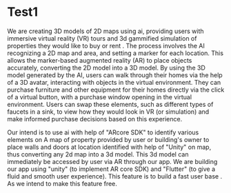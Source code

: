 # Test1
We are creating 3D models of 2D maps using ai,  providing users with immersive virtual reality (VR) tours and 3d gammified simulation of properties they would like to buy or rent . The process involves the AI recognizing a 2D map and area, and setting a marker for each location. This allows the marker-based augmented reality (AR) to place objects accurately, converting the 2D model into a 3D model. By using the 3D model generated by the AI, users can walk through their homes via the help of a 3D avatar, interacting with objects in the virtual environment. They can purchase furniture and other equipment for their homes directly via the click of a virtual button, with a purchase window opening in the virtual environment. Users can swap these elements, such as different types of faucets in a sink, to view how they would look in VR (or simulation) and make informed purchase decisions based on this experience. 

Our intend is to use ai with help of "ARcore SDK" to identify various elements on A map of property provided by user or building's owner to place walls and doors at location identified with help of "Unity" on map, thus converting any 2d map into a 3d model. This 3d model can immediately be accessed by user via AR through our app.
We are building our app using "unity" (to implement AR core SDK) and "Flutter" (to give a fluid and smooth user experience).
This feature is to build a fast user base . As we intend to make this feature free.
